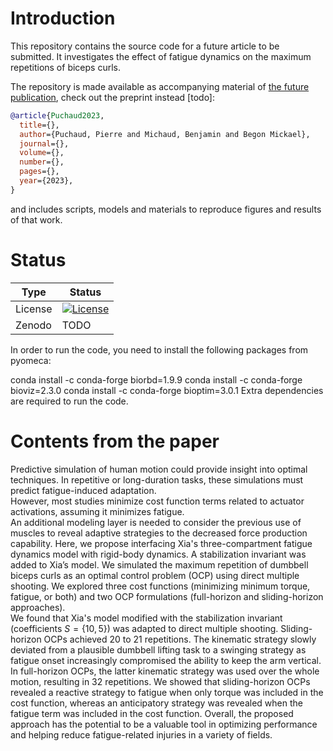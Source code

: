 # Introduction

This repository contains the source code for a future article to be submitted. 
It investigates the effect of fatigue dynamics on the maximum repetitions of biceps curls.

The repository is made available as accompanying material of [the future publication](), check out the preprint instead [todo]:

```bibtex
@article{Puchaud2023,
  title={},
  author={Puchaud, Pierre and Michaud, Benjamin and Begon Mickael},
  journal={},
  volume={},
  number={},
  pages={},
  year={2023},
}
```
and includes scripts, models and materials to reproduce figures and results of that work.

# Status
| Type | Status |
|---|---|
| License | <a href="https://opensource.org/licenses/MIT"><img src="https://img.shields.io/badge/license-MIT-success" alt="License"/></a> |
| Zenodo  | TODO |

In order to run the code, you need to install the following packages from pyomeca:

conda install -c conda-forge biorbd=1.9.9
conda install -c conda-forge bioviz=2.3.0
conda install -c conda-forge bioptim=3.0.1
Extra dependencies are required to run the code.

# Contents from the paper
Predictive simulation of human motion could provide insight into optimal techniques. In repetitive or long-duration tasks, these simulations must predict fatigue-induced adaptation.  
However, most studies minimize cost function terms related to actuator activations, assuming it minimizes fatigue.  
An additional modeling layer is needed to consider the previous use of muscles to reveal adaptive strategies to the decreased force production capability. 
Here, we propose interfacing Xia's three-compartment fatigue dynamics model with rigid-body dynamics. A stabilization invariant was added to Xia’s model. We simulated the maximum repetition of dumbbell biceps curls as an optimal control problem (OCP) using direct multiple shooting. 
We explored three cost functions (minimizing minimum torque, fatigue, or both) and two OCP formulations (full-horizon and sliding-horizon approaches).  
We found that Xia's model modified with the stabilization invariant (coefficients $S=\{10,5\}$) was adapted to direct multiple shooting. 
Sliding-horizon OCPs achieved 20 to 21 repetitions. The kinematic strategy slowly deviated from a plausible dumbbell lifting task to a swinging strategy as fatigue onset increasingly compromised the ability to keep the arm vertical. 
In full-horizon OCPs, the latter  kinematic strategy was used over the whole motion, resulting in 32 repetitions. 
We showed that sliding-horizon OCPs revealed a reactive strategy to fatigue when only torque was included in the cost function, whereas an anticipatory strategy was revealed when the fatigue term was included in the cost function. Overall, the proposed approach has the potential to be a valuable tool in optimizing performance and helping reduce fatigue-related injuries in a variety of fields. 
